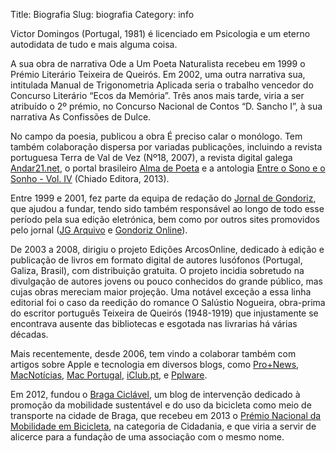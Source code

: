 Title: Biografia
Slug: biografia
Category: info

Victor Domingos (Portugal, 1981) é licenciado em Psicologia e um eterno autodidata de tudo e mais alguma coisa.

A sua obra de narrativa Ode a Um Poeta Naturalista recebeu em 1999 o Prémio Literário Teixeira de Queirós. Em 2002, uma outra narrativa sua, intitulada Manual de Trigonometria Aplicada seria o trabalho vencedor do Concurso Literário “Ecos da Memória”. Três anos mais tarde, viria a ser atribuído o 2º prémio, no Concurso Nacional de Contos “D. Sancho I”, à sua narrativa As Confissões de Dulce. 

No campo da poesia, publicou a obra É preciso calar o monólogo. Tem também colaboração dispersa por variadas publicações, incluindo a revista portuguesa Terra de Val de Vez (Nº18, 2007), a revista digital galega [Andar21.net](http://andar21.net/), o portal brasileiro [Alma de Poeta](http://www.almadepoeta.com/poetas3x4paises.htm) e a antologia [Entre o Sono e o Sonho - Vol. IV](http://www.chiadoeditora.com/index.php?page=shop.product_details&category_id=0&flypage=flypage.tpl&product_id=1106&option=com_virtuemart&Itemid) (Chiado Editora, 2013).

Entre 1999 e 2001, fez parte da equipa de redação do [Jornal de Gondoriz](http://gondoriz.no.sapo.pt/jgweb/), que ajudou a fundar, tendo sido também responsável ao longo de todo esse período pela sua edição eletrónica, bem como por outros sites promovidos pelo jornal ([JG Arquivo](http://gondoriz.no.sapo.pt/jg-arquivo/index.htm) e [Gondoriz Online](http://gondoriz.no.sapo.pt/gondoriz/index.html)).

De 2003 a 2008, dirigiu o projeto Edições ArcosOnline, dedicado à edição e publicação de livros em formato digital de autores lusófonos (Portugal, Galiza, Brasil), com distribuição gratuita. O projeto incidia sobretudo na divulgação de autores jovens ou pouco conhecidos do grande público, mas cujas obras mereciam maior projeção. Uma notável exceção a essa linha editorial foi o caso da reedição do romance O Salústio Nogueira, obra-prima do escritor português Teixeira de Queirós (1948-1919) que injustamente se encontrava ausente das bibliotecas e esgotada nas livrarias há várias décadas.

Mais recentemente, desde 2006, tem vindo a colaborar também com artigos sobre Apple e tecnologia em diversos blogs, como [Pro+News](http://promais.com/blog/), [MacNotícias](http://www.macnoticias.net), [Mac Portugal](http://macportugal.com), [iClub.pt](http://iclub.pt), e [Pplware](http://pplware.sapo.pt). 

Em 2012, fundou o [Braga Ciclável](http://bragaciclavel.pt), um blog de intervenção dedicado à promoção da mobilidade sustentável e do uso da bicicleta como meio de transporte na cidade de Braga, que recebeu em 2013 o [Prémio Nacional da Mobilidade em Bicicleta](http://bragaciclavel.pt/2013/10/video-braga-ciclavel-recebeu-o-premio/), na categoria de Cidadania, e que viria a servir de alicerce para a fundação de uma associação com o mesmo nome.
